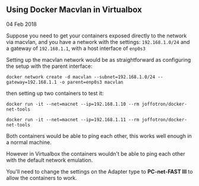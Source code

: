 ## Using Docker Macvlan in Virtualbox
04 Feb 2018



Suppose you need to get your containers exposed directly to the network via macvlan, and you have a network with the settings:
`192.168.1.0/24` and a gateway of `192.168.1.1`, with a host interface of `enp0s3`

Setting up the macvlan network would be as straightforward as configuring the setup with the parent interface:

`docker network create -d macvlan --subnet=192.168.1.0/24 --gateway=192.168.1.1 -o parent=enp0s3 macvlan`

then setting up two containers to test it:


`docker run -it --net=macnet --ip=192.168.1.10 --rm joffotron/docker-net-tools`

`docker run -it --net=macnet --ip=192.168.1.11 --rm joffotron/docker-net-tools`


Both containers would be able to ping each other, this works well enough in a normal machine.

However in Virtualbox the containers wouldn't be able to ping each other with the default network emulation.

You'll need to change the settings on the Adapter type to **PC-net-FAST III** to allow the containers to work.

